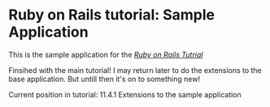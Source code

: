 # Ruby on Rails tutorial: Sample Application

This is the sample application for
the [*Ruby on Rails Tutrial*](http://railstutoiral.org/)

Finsihed with the main tutorial!  I may return later to do the extensions to the base application.  But untill then it's on to something new!

Current position in tutorial:
11.4.1 Extensions to the sample application
